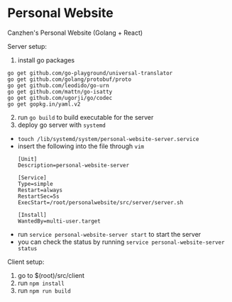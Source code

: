 # Personal Website
Canzhen's Personal Website (Golang + React)

Server setup:
1. install go packages
```
go get github.com/go-playground/universal-translator
go get github.com/golang/protobuf/proto
go get github.com/leodido/go-urn
go get github.com/mattn/go-isatty
go get github.com/ugorji/go/codec
go get gopkg.in/yaml.v2
```
2. run `go build` to build executable for the server
3. deploy go server with `systemd`

- `touch /lib/systemd/system/personal-website-server.service`
- insert the following into the file through `vim` 
    ```
    [Unit]
    Description=personal-website-server

    [Service]
    Type=simple
    Restart=always
    RestartSec=5s
    ExecStart=/root/personalwebsite/src/server/server.sh

    [Install]
    WantedBy=multi-user.target
    ```
- run `service personal-website-server start` to start the server
- you can check the status by running `service personal-website-server status`

Client setup:
1. go to $(root)/src/client
2. run `npm install`
3. run `npm run build`
